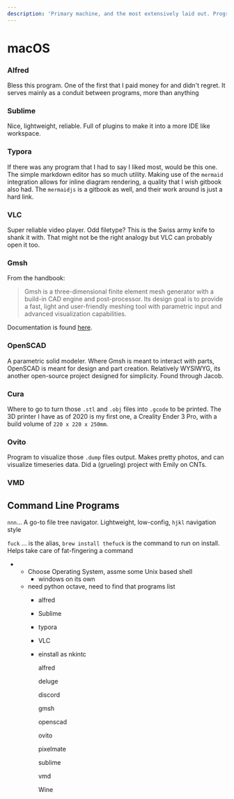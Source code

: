 ```yaml
---
description: 'Primary machine, and the most extensively laid out. Programs listed'
---
```


# macOS

### Alfred

Bless this program. One of the first that I paid money for and didn't regret. It serves mainly as a conduit between programs, more than anything 

### Sublime

Nice, lightweight, reliable. Full of plugins to make it into a more IDE like workspace.

### Typora

If there was any program that I had to say I liked most, would be this one. The simple markdown editor has so much utility. Making use of the `mermaid` integration allows for inline diagram rendering, a quality that I wish gitbook also had. The `mermaidjs` is a gitbook as well, and their work around is just a hard link. 

### VLC

Super reliable video player. Odd filetype? This is the Swiss army knife to shank it with. That might not be the right analogy but VLC can probably open it too. 

### Gmsh

From the handbook:

> Gmsh is a three-dimensional finite element mesh generator with a build-in CAD engine and post-processor. Its design goal is to provide a fast, light and user-friendly meshing tool with parametric input and advanced visualization capabilities.

Documentation is found [here](https://gitlab.onelab.info/gmsh/gmsh/-/wikis/home). 

### OpenSCAD

A parametric solid modeler. Where Gmsh is meant to interact with parts, OpenSCAD is meant for design and part creation. Relatively WYSIWYG, its another open-source project designed for simplicity. Found through Jacob. 

### Cura 

Where to go to turn those `.stl` and `.obj` files into `.gcode` to be printed. The 3D printer I have as of 2020 is my first one, a Creality Ender 3 Pro, with a build volume of `220 x 220 x 250mm`. 

### Ovito

Program to visualize those `.dump` files output. Makes pretty photos, and can visualize timeseries data. Did a \(grueling\) project with Emily on CNTs. 

### VMD





## Command Line Programs 

`nnn`... A go-to file tree navigator. Lightweight, low-config, `hjkl` navigation style

`fuck` ... is the alias, `brew install thefuck` is the command to run on install. Helps take care of fat-fingering a command







* * Choose Operating System, assme some Unix based shell
    * windows on its own
  * need python octave, need to find that programs list
    * alfred
    * Sublime
    * typora
    * VLC
    * einstall as nkintc

      alfred

      deluge

      discord

      gmsh

      openscad

      ovito

      pixelmate

      sublime

      vmd

      Wine


